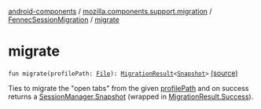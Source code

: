 [android-components](../../index.md) / [mozilla.components.support.migration](../index.md) / [FennecSessionMigration](index.md) / [migrate](./migrate.md)

# migrate

`fun migrate(profilePath: `[`File`](https://developer.android.com/reference/java/io/File.html)`): `[`MigrationResult`](../-migration-result/index.md)`<`[`Snapshot`](../../mozilla.components.browser.session/-session-manager/-snapshot/index.md)`>` [(source)](https://github.com/mozilla-mobile/android-components/blob/master/components/support/migration/src/main/java/mozilla/components/support/migration/FennecSessionMigration.kt#L27)

Ties to migrate the "open tabs" from the given [profilePath](migrate.md#mozilla.components.support.migration.FennecSessionMigration$migrate(java.io.File)/profilePath) and on success returns a
[SessionManager.Snapshot](../../mozilla.components.browser.session/-session-manager/-snapshot/index.md) (wrapped in [MigrationResult.Success](../-migration-result/-success/index.md)).

